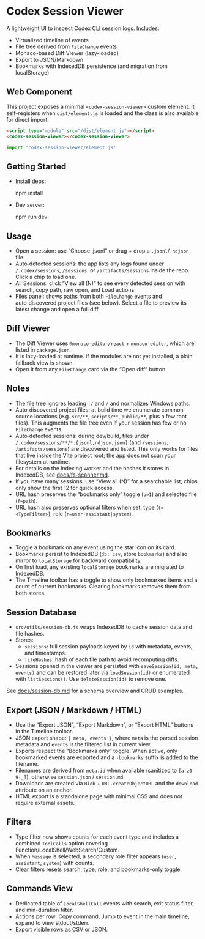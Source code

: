Codex Session Viewer
====================

A lightweight UI to inspect Codex CLI session logs. Includes:

- Virtualized timeline of events
- File tree derived from `FileChange` events
- Monaco-based Diff Viewer (lazy-loaded)
- Export to JSON/Markdown
- Bookmarks with IndexedDB persistence (and migration from localStorage)

Web Component
--------------

This project exposes a minimal `<codex-session-viewer>` custom element. It self-registers when `dist/element.js` is loaded and the class is also available for direct import.

```html
<script type="module" src="/dist/element.js"></script>
<codex-session-viewer></codex-session-viewer>
```

```ts
import 'codex-session-viewer/element.js'
```

Getting Started
---------------

- Install deps:

  npm install

- Dev server:

  npm run dev

Usage
-----

- Open a session: use “Choose .jsonl” or drag + drop a `.jsonl`/`.ndjson` file.
- Auto‑detected sessions: the app lists any logs found under `/.codex/sessions`, `/sessions`, or `/artifacts/sessions` inside the repo. Click a chip to load one.
- All Sessions: click “View all (N)” to see every detected session with search, copy path, raw open, and Load actions.
- Files panel: shows paths from both `FileChange` events and auto‑discovered project files (see below). Select a file to preview its latest change and open a full diff.

Diff Viewer
-----------

- The Diff Viewer uses `@monaco-editor/react` + `monaco-editor`, which are listed in `package.json`.
- It is lazy-loaded at runtime. If the modules are not yet installed, a plain fallback view is shown.
- Open it from any `FileChange` card via the “Open diff” button.

Notes
-----

- The file tree ignores leading `./` and `/` and normalizes Windows paths.
- Auto‑discovered project files: at build time we enumerate common source locations (e.g. `src/**`, `scripts/**`, `public/**`, plus a few root files). This augments the file tree even if your session has few or no `FileChange` events.
- Auto‑detected sessions: during dev/build, files under `/.codex/sessions/**/*.{jsonl,ndjson,json}` (and `/sessions`, `/artifacts/sessions`) are discovered and listed. This only works for files that live inside the Vite project root; the app does not scan your filesystem at runtime.
- For details on the indexing worker and the hashes it stores in IndexedDB, see [docs/fs-scanner.md](docs/fs-scanner.md).
 - If you have many sessions, use “View all (N)” for a searchable list; chips only show the first 12 for quick access.
- URL hash preserves the “bookmarks only” toggle (`b=1`) and selected file (`f=path`).
- URL hash also preserves optional filters when set: type (`t=<TypeFilter>`), role (`r=user|assistant|system`).

Bookmarks
---------

- Toggle a bookmark on any event using the star icon on its card.
- Bookmarks persist to IndexedDB (`db: csv`, store `bookmarks`) and also mirror to `localStorage` for backward compatibility.
- On first load, any existing `localStorage` bookmarks are migrated to IndexedDB.
- The Timeline toolbar has a toggle to show only bookmarked items and a count of current bookmarks. Clearing bookmarks removes them from both stores.

Session Database
----------------

- `src/utils/session-db.ts` wraps IndexedDB to cache session data and file hashes.
- Stores:
  - `sessions`: full session payloads keyed by `id` with metadata, events, and timestamps.
  - `fileHashes`: hash of each file path to avoid recomputing diffs.
- Sessions opened in the viewer are persisted with `saveSession(id, meta, events)` and can be restored later via `loadSession(id)` or enumerated with `listSessions()`. Use `deleteSession(id)` to remove one.

See [docs/session-db.md](docs/session-db.md) for a schema overview and CRUD examples.

Export (JSON / Markdown / HTML)
-------------------------------

- Use the “Export JSON”, “Export Markdown”, or “Export HTML” buttons in the Timeline toolbar.
- JSON export shape: `{ meta, events }`, where `meta` is the parsed session metadata and `events` is the filtered list in current view.
- Exports respect the “Bookmarks only” toggle. When active, only bookmarked events are exported and a `-bookmarks` suffix is added to the filename.
- Filenames are derived from `meta.id` when available (sanitized to `[a-z0-9-_]`), otherwise `session.json` / `session.md`.
- Downloads are created via `Blob` + `URL.createObjectURL` and the `download` attribute on an anchor.
- HTML export is a standalone page with minimal CSS and does not require external assets.

Filters
-------

- Type filter now shows counts for each event type and includes a combined `ToolCalls` option covering Function/LocalShell/WebSearch/Custom.
- When `Message` is selected, a secondary role filter appears (`user`, `assistant`, `system`) with counts.
- Clear filters resets search, type, role, and bookmarks-only toggle.

Commands View
-------------

- Dedicated table of `LocalShellCall` events with search, exit status filter, and min-duration filter.
- Actions per row: Copy command, Jump to event in the main timeline, expand to view stdout/stderr.
- Export visible rows as CSV or JSON.

